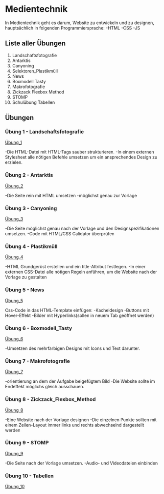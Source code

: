 # Medientechnik
In Medientechnik geht es darum, Website zu entwickeln und zu designen, hauptsächlich in folgenden Programmiersprache:
-HTML
-CSS
-JS
## Liste aller Übungen
1. Landschaftsfotografie
1. Antarktis
1. Canyoning
1. Selektoren_Plastikmüll
1. News
1. Boxmodell Tasty
1. Makrofotografie
1. Zickzack Flexbox Method
1. STOMP
1. Schulübung Tabellen




## Übungen
### Übung 1 - Landschaftsfotografie
[Übung_1](https://github.com/Tobias-Huch/Test1/tree/main/%C3%9Cbung%201%20-%20Landschaftsfotografie)

-Die HTML-Datei mit HTML-Tags sauber strukturieren.
-In einem externen Stylesheet alle nötigen Befehle umsetzen um ein ansprechendes Design zu erzielen.

### Übung 2 - Antarktis
[Übung_2](https://github.com/Tobias-Huch/Test1/tree/main/%C3%9Cbung%202%20-%20Antarktis)

-Die Seite rein mit HTML umsetzen
-möglichst genau zur Vorlage

### Übung 3 - Canyoning
[Übung_3](https://github.com/Tobias-Huch/Test1/tree/main/%C3%9Cbung%203%20-%20Canyoning)

-Die Seite möglichst genau nach der Vorlage und den Designspezifikationen umsetzen.
-Code mit HTML/CSS Calidator überprüfen

### Übung 4 - Plastikmüll
[Übung_4](https://github.com/Tobias-Huch/Test1/tree/main/%C3%9Cbung%204%20-%20Selektoren%20Plastikm%C3%BCll)

-HTML Grundgerüst erstellen und ein title-Attribut festlegen.
-In einer externen CSS-Datei alle nötigen Regeln anführen, um die Website nach der Vorlage zu gestalten

### Übung 5 - News
[Übung_5](https://github.com/Tobias-Huch/Test1/tree/main/%C3%9Cbung%205%20-%20News)

Css-Code in das HTML-Template einfügen:
-Kacheldesign
-Buttons mit Hover-Effekt
-Bilder mit Hyperlinks(sollen in neuem Tab geöffnet werden)

### Übung 6 - Boxmodell_Tasty
[Übung_6](https://github.com/Tobias-Huch/Test1/tree/main/%C3%9Cbung%206%20-%20Boxmodell%20Tasty)

-Umsetzen des mehrfarbigen Designs mit Icons und Text darunter.

### Übung 7 - Makrofotografie
[Übung_7](https://github.com/Tobias-Huch/Test1/tree/main/%C3%9Cbung%207%20-%20Makrofotografie)

-orientierung an dem der Aufgabe beigefügtem Bild
-Die Website sollte im Endeffekt möglichs gleich ausschauen.

### Übung 8 - Zickzack_Flexbox_Method
[Übung_8](https://github.com/Tobias-Huch/Test1/tree/main/%C3%9Cbung%208%20-%20Zickzack%20Flexbox%20Method)

-Eine Website nach der Vorlage designen
-Die einzelnen Punkte sollten mit einem Zeilen-Layout immer links und rechts abwechselnd dargestellt werden

### Übung 9 - STOMP
[Übung_9](https://github.com/Tobias-Huch/Test1/tree/main/%C3%9Cbung%209%20-%20STOMP)

-Die Seite nach der Vorlage umsetzen.
-Audio- und Videodateien einbinden

### Übung 10 - Tabellen
[Übung_10](https://github.com/Tobias-Huch/Test1/tree/main/%C3%9Cbung%2010%20-%20Schul%C3%BCbung%20Tabellen)
